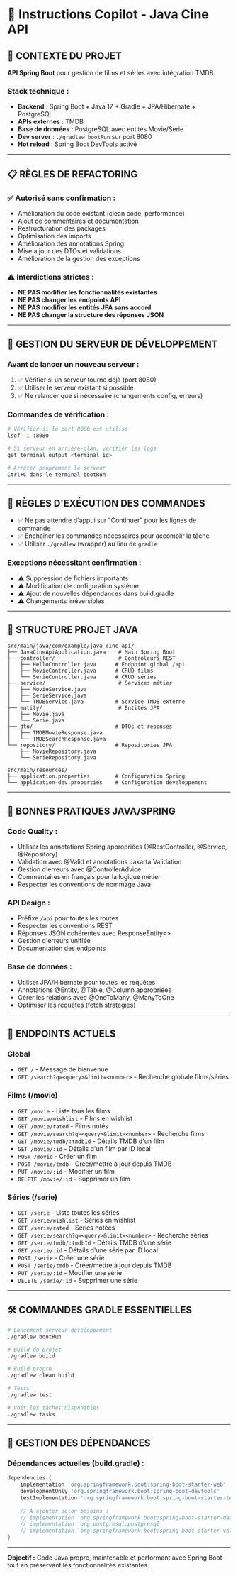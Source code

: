 # 🤖 Instructions Copilot - Java Cine API

## 🎯 CONTEXTE DU PROJET

**API Spring Boot** pour gestion de films et séries avec intégration TMDB.

### Stack technique :
- **Backend** : Spring Boot + Java 17 + Gradle + JPA/Hibernate + PostgreSQL
- **APIs externes** : TMDB
- **Base de données** : PostgreSQL avec entités Movie/Serie
- **Dev server** : `./gradlew bootRun` sur port 8080
- **Hot reload** : Spring Boot DevTools activé

---

## 📋 RÈGLES DE REFACTORING

### ✅ **Autorisé sans confirmation :**
- Amélioration du code existant (clean code, performance)
- Ajout de commentaires et documentation
- Restructuration des packages
- Optimisation des imports
- Amélioration des annotations Spring
- Mise à jour des DTOs et validations
- Amélioration de la gestion des exceptions

### ⚠️ **Interdictions strictes :**
- **NE PAS modifier les fonctionnalités existantes**
- **NE PAS changer les endpoints API**
- **NE PAS modifier les entités JPA sans accord**
- **NE PAS changer la structure des réponses JSON**

---

## 🔧 GESTION DU SERVEUR DE DÉVELOPPEMENT

### **Avant de lancer un nouveau serveur :**
1. ✅ Vérifier si un serveur tourne déjà (port 8080)
2. ✅ Utiliser le serveur existant si possible
3. ✅ Ne relancer que si nécessaire (changements config, erreurs)

### **Commandes de vérification :**
```bash
# Vérifier si le port 8080 est utilisé
lsof -i :8080

# Si serveur en arrière-plan, vérifier les logs
get_terminal_output <terminal_id>

# Arrêter proprement le serveur
Ctrl+C dans le terminal bootRun
```

---

## 🚀 RÈGLES D'EXÉCUTION DES COMMANDES

- ✅ Ne pas attendre d'appui sur "Continuer" pour les lignes de commande
- ✅ Enchaîner les commandes nécessaires pour accomplir la tâche
- ✅ Utiliser `./gradlew` (wrapper) au lieu de `gradle`

### **Exceptions nécessitant confirmation** :
- ⚠️ Suppression de fichiers importants
- ⚠️ Modification de configuration système
- ⚠️ Ajout de nouvelles dépendances dans build.gradle
- ⚠️ Changements irréversibles

---

## 📁 STRUCTURE PROJET JAVA

```
src/main/java/com/example/java_cine_api/
├── JavaCineApiApplication.java    # Main Spring Boot
├── controller/                    # Contrôleurs REST
│   ├── HelloController.java      # Endpoint global /api
│   ├── MovieController.java      # CRUD films
│   └── SerieController.java      # CRUD séries
├── service/                       # Services métier
│   ├── MovieService.java
│   ├── SerieService.java
│   └── TMDBService.java          # Service TMDB externe
├── entity/                        # Entités JPA
│   ├── Movie.java
│   └── Serie.java
├── dto/                          # DTOs et réponses
│   ├── TMDBMovieResponse.java
│   └── TMDBSearchResponse.java
└── repository/                   # Repositories JPA
    ├── MovieRepository.java
    └── SerieRepository.java

src/main/resources/
├── application.properties        # Configuration Spring
└── application-dev.properties    # Configuration développement
```

---

## 🎨 BONNES PRATIQUES JAVA/SPRING

### **Code Quality :**
- Utiliser les annotations Spring appropriées (@RestController, @Service, @Repository)
- Validation avec @Valid et annotations Jakarta Validation
- Gestion d'erreurs avec @ControllerAdvice
- Commentaires en français pour la logique métier
- Respecter les conventions de nommage Java

### **API Design :**
- Préfixe `/api` pour toutes les routes
- Respecter les conventions REST
- Réponses JSON cohérentes avec ResponseEntity<>
- Gestion d'erreurs unifiée
- Documentation des endpoints

### **Base de données :**
- Utiliser JPA/Hibernate pour toutes les requêtes
- Annotations @Entity, @Table, @Column appropriées
- Gérer les relations avec @OneToMany, @ManyToOne
- Optimiser les requêtes (fetch strategies)

---

## 🔑 ENDPOINTS ACTUELS

### **Global**
- `GET /` - Message de bienvenue
- `GET /search?q=<query>&limit=<number>` - Recherche globale films/séries

### **Films (/movie)**
- `GET /movie` - Liste tous les films
- `GET /movie/wishlist` - Films en wishlist
- `GET /movie/rated` - Films notés
- `GET /movie/search?q=<query>&limit=<number>` - Recherche films
- `GET /movie/tmdb/:tmdbId` - Détails TMDB d'un film
- `GET /movie/:id` - Détails d'un film par ID local
- `POST /movie` - Créer un film
- `POST /movie/tmdb` - Créer/mettre à jour depuis TMDB
- `PUT /movie/:id` - Modifier un film
- `DELETE /movie/:id` - Supprimer un film

### **Séries (/serie)**
- `GET /serie` - Liste toutes les séries
- `GET /serie/wishlist` - Séries en wishlist
- `GET /serie/rated` - Séries notées
- `GET /serie/search?q=<query>&limit=<number>` - Recherche séries
- `GET /serie/tmdb/:tmdbId` - Détails TMDB d'une série
- `GET /serie/:id` - Détails d'une série par ID local
- `POST /serie` - Créer une série
- `POST /serie/tmdb` - Créer/mettre à jour depuis TMDB
- `PUT /serie/:id` - Modifier une série
- `DELETE /serie/:id` - Supprimer une série


---

## 🛠️ COMMANDES GRADLE ESSENTIELLES

```bash
# Lancement serveur développement
./gradlew bootRun

# Build du projet
./gradlew build

# Build propre
./gradlew clean build

# Tests
./gradlew test

# Voir les tâches disponibles
./gradlew tasks
```

---

## 🔧 GESTION DES DÉPENDANCES

### **Dépendances actuelles (build.gradle) :**
```gradle
dependencies {
    implementation 'org.springframework.boot:spring-boot-starter-web'
    developmentOnly 'org.springframework.boot:spring-boot-devtools'
    testImplementation 'org.springframework.boot:spring-boot-starter-test'
    
    // À ajouter selon besoins :
    // implementation 'org.springframework.boot:spring-boot-starter-data-jpa'
    // implementation 'org.postgresql:postgresql'
    // implementation 'org.springframework.boot:spring-boot-starter-validation'
}
```

---

**Objectif :** Code Java propre, maintenable et performant avec Spring Boot tout en préservant les fonctionnalités existantes.
